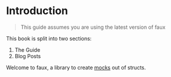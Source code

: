 # Introduction

> This guide assumes you are using the latest version of faux

This book is split into two sections:

1. The Guide
2. Blog Posts

Welcome to faux, a library to create [mocks] out of structs.

[mocks]: https://martinfowler.com/articles/mocksArentStubs.html
